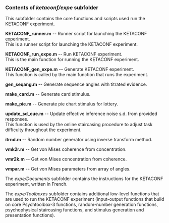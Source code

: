 ### Contents of *ketaconf/expe* subfolder

This subfolder contains the core functions and scripts used run the KETACONF experiment.

**KETACONF_runner.m** -- Runner script for launching the KETACONF experiment. <br />
This is a runner script for launching the KETACONF experiment.

**KETACONF_run_expe.m** -- Run KETACONF experiment. <br />
This is the main function for running the KETACONF experiment.

**KETACONF_gen_expe.m** -- Generate KETACONF experiment. <br />
This function is called by the main function that runs the experiment.

**gen_seqang.m** -- Generate sequence angles with titrated evidence.

**make_card.m** -- Generate card stimulus.

**make_pie.m** -- Generate pie chart stimulus for lottery.

**update_sd_cue.m** -- Update effective inference noise s.d. from provided responses. <br />
This function is used by the online staircasing procedure to adjust task difficulty throughout the experiment.

**itrnd.m** -- Random number generator using inverse transform method.

**vmk2r.m** -- Get von Mises coherence from concentration.

**vmr2k.m** -- Get von Mises concentration from coherence.

**vmpar.m** -- Get von Mises parameters from array of angles.

The *expe/Documents* subfolder contains the instructions for the KETACONF experiment, written in French.

The *expe/Toolboxes* subfolder contains additional low-level functions that are used to run the KETACONF experiment (input-output functions that build on core Psychtoolbox-3 functions, random-number generation functions, psychophysical staircasing functions, and stimulus generation and presentation functions).
